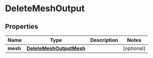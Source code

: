 

# DeleteMeshOutput



## Properties

| Name | Type | Description | Notes |
|------------ | ------------- | ------------- | -------------|
|**mesh** | [**DeleteMeshOutputMesh**](DeleteMeshOutputMesh.md) |  |  [optional] |



